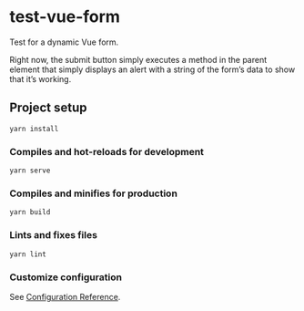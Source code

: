 # test-vue-form
Test for a dynamic Vue form.

Right now, the submit button simply executes a method in the parent element that simply displays an alert with a string of the form’s data to show that it’s working.

## Project setup
```
yarn install
```

### Compiles and hot-reloads for development
```
yarn serve
```

### Compiles and minifies for production
```
yarn build
```

### Lints and fixes files
```
yarn lint
```

### Customize configuration
See [Configuration Reference](https://cli.vuejs.org/config/).
